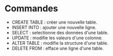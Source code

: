 # Commandes

  - CREATE TABLE : créer une nouvelle table.
  - INSERT INTO : ajouter une nouvelle ligne.
  - SELECT : selectionne des données d'une table.
  - UPDATE : modifie les valeurs d'une colonne.
  - ALTER TABLE : modifie la structure d'une table.
  - DELETE FROM : efface une ligne d'une table.
